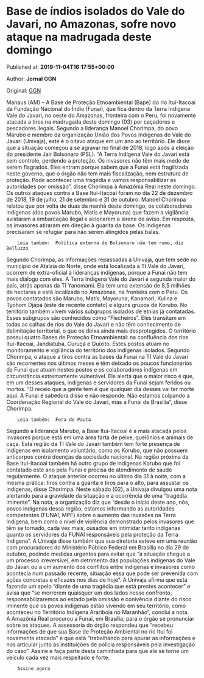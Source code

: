 
# Base de índios isolados do Vale do Javari, no Amazonas, sofre novo ataque na madrugada deste domingo

Published at: **2019-11-04T16:17:55+00:00**

Author: **Jornal GGN**

Original: [GGN](https://jornalggn.com.br/noticia/base-de-indios-isolados-do-vale-do-javari-no-amazonas-sofre-novo-ataque-na-madrugada-deste-domingo/)

Manaus (AM) – A Base de Proteção Etnoambiental (Bape) do rio Ituí-Itacoaí da Fundação Nacional do Índio (Funai), que fica dentro da Terra Indígena Vale do Javari, no oeste do Amazonas, fronteira com o Peru, foi novamente atacada a tiros na madrugada deste domingo (03) por caçadores e pescadores ilegais. Segundo a liderança Manoel Chorimpa, do povo Marubo e membro da organização União dos Povos Indígenas do Vale do Javari (Univaja), este é o oitavo ataque em um ano ao território. Ele disse que a situação começou a se agravar no final de 2018, logo após a eleição do presidente Jair Bolsonaro (PSL).
“A Terra Indígena Vale do Javari está sem controle, perdendo a proteção. Os invasores não têm mais medo de serem flagrados. Eles entram porque sabem que a Funai está fragilizada neste governo, que o órgão não tem mais fiscalização, nem estrutura de proteção. Pode acontecer uma tragédia e vamos responsabilizar as autoridades por omissão”, disse Chorimpa à Amazônia Real neste domingo.
Os outros ataques contra a Base Ituí-Itacoaí foram no dia 22 de dezembro de 2018, 19 de julho, 21 de setembro e 31 de outubro.
Manoel Chorimpa relatou que por volta de duas da manhã deste domingo, os colaboradores indígenas (dos povos Marubo, Matís e Mayoruna) que fazem a vigilância avistaram a embarcação ilegal e acionarem a sirene de aviso. Em resposta, os invasores atiraram em direção à guarita da base. Os indígenas precisaram se refugiar para não serem atingidos pelas balas.

        Leia também:  Política externa de Bolsonaro não tem rumo, diz Belluzzo
      
Segundo Chorimpa, as informações repassadas à Univaja, que tem sede no município de Atalaia do Norte, onde está localizada a TI Vale do Javari, ocorrem de extra-oficial à lideranças indígenas, porque a Funai não tem mais diálogo com eles.
A Terra Indígena Vale do Javari é segunda maior do país, atrás apenas da TI Yanomami. Ela tem uma extensão de 8,5 milhões de hectares e está localizada no Amazonas, na fronteira com o Peru.
Os povos contatados são Marubo, Matís, Mayoruna, Kanamari, Kulina e Tyohom Djapá (este de recente contato) e alguns grupos de Korubo. No território também vivem vários subgrupos isolados de etnias já contatadas. Esses subgrupos são conhecidos como “Flecheiros”. Eles transitam em todas as calhas de rios do Vale do Javari e não têm conhecimento de delimitação territorial, o que os deixa ainda mais desprotegidos.
O território possui quatro Bases de Proteção Etnoambiental: na confluência dos rios Ituí-Itacoaí, Jandiatuba, Curuçá e Quixito. Estes postos atuam no monitoramento e vigilância do território dos indígenas isolados.
Segundo Chorimpa, o ataque a tiros contra as bases da Funai na TI Vale do Javari são recorrentes nos últimos meses e têm deixado os poucos funcionários da Funai que atuam nestes postos e os colaboradores indígenas em circunstância extremamente vulnerável. Ele alerta que o maior risco é que, em um desses ataques, indígenas e servidores da Funai sejam feridos ou mortos.
“O receio que a gente tem é que qualquer dia desses vai ter morte aqui. A Funai é sabedora disso e não responde. Não estamos culpando a Coordenação Regional do Vale do Javari, mas a Funai de Brasília”, disse Chorimpa.

        Leia também:  Fora de Pauta
      
Segundo a liderança Marubo, a Base Ituí-Itacoaí é a mais atacada pelos invasores porque está em uma área farta de peixe, quelônios e animais de caça. Esta região da TI Vale do Javari também tem forte presença de indígenas em isolamento voluntário, como os Korubo, que não possuem anticorpos contra doenças da sociedade nacional.
Na região próxima da Base Ituí-Itacoaí também há outro grupo de indígenas Korubo que foi contatado este ano pela Funai e precisa de atendimento de saúde regularmente.
O ataque anterior ocorreu no último dia 31 à noite, com a mesma prática: tiros contra a guarita e tiros para o alto, para assustar os indígenas, disse Chorimpa.
Neste sábado (02), a Univaja divulgou uma nota alertando para a gravidade da situação e a ocorrência de uma “tragédia iminente”.
Na nota, a organização diz que “desde o início deste ano, nós, povos indígenas dessa região, estamos informando as autoridades competentes (FUNAI, MPF) sobre o aumento das invasões na Terra Indígena, bem como o nível de violência demonstrado pelos invasores que têm se tornado, cada vez mais, ousados em intimidar tanto indígenas quanto os servidores da FUNAI responsáveis pela proteção da Terra Indígena”.
A Univaja disse também que sua diretoria esteve em uma reunião com procuradores do Ministério Público Federal em Brasília no dia 29 de outubro, pedindo medidas urgentes para evitar que “a situação chegue a um processo irreversível, em detrimento das populações indígenas do Vale do Javari ou a um aumento dos conflitos entre indígenas e invasores como acontecia num passado recente, situação essa que pode ser prevenida com ações concretas e eficazes nos dias de hoje”.
A Univaja afirma que está fazendo um apelo “diante de uma tragédia que está prestes acontecer” e avisa que “se morrerem quaisquer um dos lados nesse confronto, responsabilizaremos ao estado pela omissão e conivência diante do risco iminente que os povos indígenas estão vivendo em seu território, como aconteceu no Território Indígena Araribóia no Maranhão”, conclui a nota.
A Amazônia Real procurou a Funai, em Brasília, para o órgão se pronunciar sobre os ataques. A assessoria do órgão respondeu que “recebeu informações de que sua Base de Proteção Ambiental no rio Ituí foi novamente atacada” e que está “trabalhando para apurar as informações e nos articular junto às instituições de polícia responsáveis pela investigação do caso”.
Assine e faça parte desta caminhada para que ele se torne um veículo cada vez mais respeitado e forte.

        Assine agora
      

